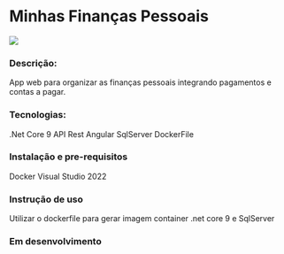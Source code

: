 # Minhas Finanças Pessoais 

<img src="https://img.shields.io/badge/.NET-512BD4?style=for-the-badge&logo=dotnet&logoColor=white">

### Descrição:
App web para organizar as finanças pessoais integrando pagamentos e contas a pagar.

### Tecnologias:
.Net Core 9
API Rest
Angular
SqlServer
DockerFile

### Instalação e pre-requisitos
Docker
Visual Studio 2022 

### Instrução de uso
Utilizar o dockerfile para gerar imagem container .net core 9 e SqlServer

### Em desenvolvimento

